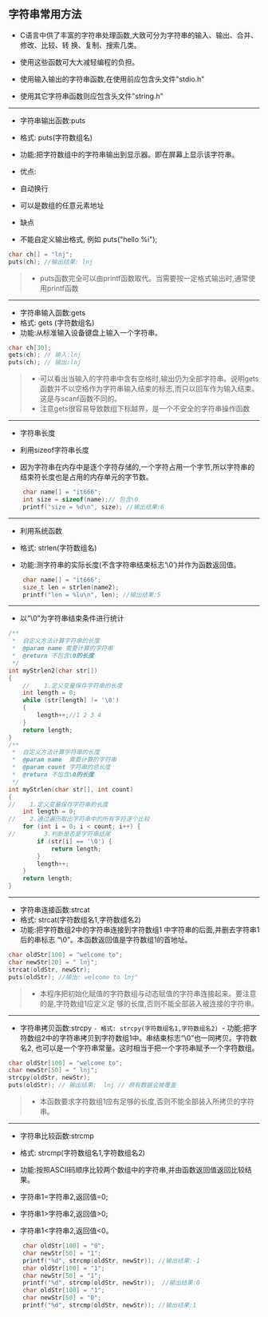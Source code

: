 ## 字符串常用方法

- C语言中供了丰富的字符串处理函数,大致可分为字符串的输入、输出、合并、修改、比较、转 换、复制、搜索几类。 
+ 使用这些函数可大大减轻编程的负担。

+ 使用输入输出的字符串函数,在使用前应包含头文件"stdio.h"

+ 使用其它字符串函数则应包含头文件"string.h"

---

- 字符串输出函数:puts

- 格式: puts(字符数组名)

- 功能:把字符数组中的字符串输出到显示器。即在屏幕上显示该字符串。

- 优点:
+ 自动换行

+ 可以是数组的任意元素地址
- 缺点
+ 不能自定义输出格式, 例如 puts("hello %i");

```c
char ch[] = "lnj";
puts(ch); //输出结果: lnj
```

> + puts函数完全可以由printf函数取代。当需要按一定格式输出时,通常使用printf函数

---

- 字符串输入函数:gets
- 格式: gets (字符数组名)
- 功能:从标准输入设备键盘上输入一个字符串。

```c
char ch[30];
gets(ch); // 输入:lnj
puts(ch); // 输出:lnj
```

> + 可以看出当输入的字符串中含有空格时,输出仍为全部字符串。说明gets函数并不以空格作为字符串输入结束的标志,而只以回车作为输入结束。这是与scanf函数不同的。
> + 注意gets很容易导致数组下标越界，是一个不安全的字符串操作函数

---

- 字符串长度

- 利用sizeof字符串长度
+ 因为字符串在内存中是逐个字符存储的,一个字符占用一个字节,所以字符串的结束符长度也是占用的内存单元的字节数。

```c
    char name[] = "it666";
    int size = sizeof(name);// 包含\0
    printf("size = %d\n", size); //输出结果:6
```

---

- 利用系统函数
+ 格式: strlen(字符数组名)

+ 功能:测字符串的实际长度(不含字符串结束标志‘\0’)并作为函数返回值。

```c
    char name[] = "it666";
    size_t len = strlen(name2);
    printf("len = %lu\n", len); //输出结果:5
```

---

- 以“\0”为字符串结束条件进行统计

```c
/**
 *  自定义方法计算字符串的长度
 *  @param name 需要计算的字符串
 *  @return 不包含\0的长度
 */
int myStrlen2(char str[])
{
    //    1.定义变量保存字符串的长度
    int length = 0;
    while (str[length] != '\0')
    {
        length++;//1 2 3 4
    }
    return length;
}
/**
 *  自定义方法计算字符串的长度
 *  @param name  需要计算的字符串
 *  @param count 字符串的总长度
 *  @return 不包含\0的长度
 */
int myStrlen(char str[], int count)
{
//    1.定义变量保存字符串的长度
    int length = 0;
//    2.通过遍历取出字符串中的所有字符逐个比较
    for (int i = 0; i < count; i++) {
//        3.判断是否是字符串结尾
        if (str[i] == '\0') {
            return length;
        }
        length++;
    }
    return length;
}
```

---

- 字符串连接函数:strcat
- 格式: strcat(字符数组名1,字符数组名2)
- 功能:把字符数组2中的字符串连接到字符数组1 中字符串的后面,并删去字符串1后的串标志 “\0”。本函数返回值是字符数组1的首地址。

```c
char oldStr[100] = "welcome to";
char newStr[20] = " lnj";
strcat(oldStr, newStr);
puts(oldStr); //输出: welcome to lnj"
```

> + 本程序把初始化赋值的字符数组与动态赋值的字符串连接起来。要注意的是,字符数组1应定义足 够的长度,否则不能全部装入被连接的字符串。

---

- 字符串拷贝函数:strcpy
  `- 格式: strcpy(字符数组名1,字符数组名2)
  `- 功能:把字符数组2中的字符串拷贝到字符数组1中。串结束标志“\0”也一同拷贝。字符数名2, 也可以是一个字符串常量。这时相当于把一个字符串赋予一个字符数组。

```c
char oldStr[100] = "welcome to";
char newStr[50] = " lnj";
strcpy(oldStr, newStr);
puts(oldStr); // 输出结果:  lnj // 原有数据会被覆盖
```

> + 本函数要求字符数组1应有足够的长度,否则不能全部装入所拷贝的字符串。

---

- 字符串比较函数:strcmp

- 格式: strcmp(字符数组名1,字符数组名2) 

- 功能:按照ASCII码顺序比较两个数组中的字符串,并由函数返回值返回比较结果。
+ 字符串1=字符串2,返回值=0;

+ 字符串1>字符串2,返回值>0;

+ 字符串1<字符串2,返回值<0。

```c
    char oldStr[100] = "0";
    char newStr[50] = "1";
    printf("%d", strcmp(oldStr, newStr)); //输出结果:-1
    char oldStr[100] = "1";
    char newStr[50] = "1";
    printf("%d", strcmp(oldStr, newStr));  //输出结果:0
    char oldStr[100] = "1";
    char newStr[50] = "0";
    printf("%d", strcmp(oldStr, newStr)); //输出结果:1
```

# 